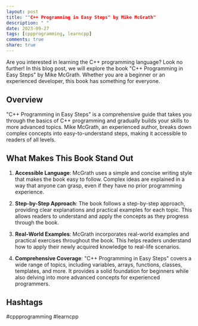 ```yaml
---
layout: post
title: ""C++ Programming in Easy Steps" by Mike McGrath"
description: " "
date: 2023-09-27
tags: [cppprogramming, learncpp]
comments: true
share: true
---
```


Are you interested in learning the C++ programming language? Look no further! In this blog post, we will explore the book "C++ Programming in Easy Steps" by Mike McGrath. Whether you are a beginner or an experienced developer, this book has something for everyone.

## Overview

"C++ Programming in Easy Steps" is a comprehensive guide that takes you through the basics of C++ programming and gradually builds your skills to more advanced topics. Mike McGrath, an experienced author, breaks down complex concepts into easy-to-understand steps, making it accessible to readers of all levels.

## What Makes This Book Stand Out

1. **Accessible Language**: McGrath uses a simple and concise writing style that makes the book easy to follow. Complex ideas are explained in a way that anyone can grasp, even if they have no prior programming experience.

2. **Step-by-Step Approach**: The book follows a step-by-step approach, providing clear explanations and practical examples for each topic. This allows readers to understand and apply the concepts as they progress through the book.

3. **Real-World Examples**: McGrath incorporates real-world examples and practical exercises throughout the book. This helps readers understand how to apply their newly acquired knowledge to real-life scenarios.

4. **Comprehensive Coverage**: "C++ Programming in Easy Steps" covers a wide range of topics, including variables, arrays, functions, classes, templates, and more. It provides a solid foundation for beginners while also delving into more advanced concepts for experienced programmers.

## Hashtags
#cppprogramming #learncpp